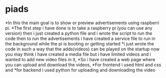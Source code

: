 # piads
*In this the main goal is to show or preview advertisements using raspberri pi.
*The first step i have done is to take a raspberry pi (you can use any version)
then i just created a python file and i wrote the script to run the code
then to run the advertisements i have created a service file to run in the background while the pi is booting or getting started
*i just wrote the code in such a way that the adds(videos) can be played on the startup
now you may think i have created a media file but i have limited videos and i wanted to add new video files in it,
*So i have created a web page where you can upload and download the videos,
*For frontend i used html and css and 
*for backend i used python for uploading and downloading the video

